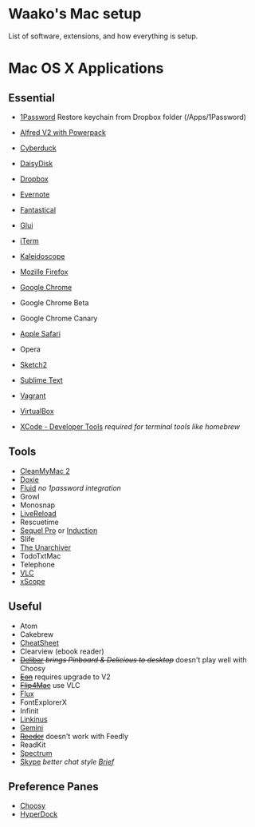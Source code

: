 Waako's Mac setup
=========

List of software, extensions, and how everything is setup.

# Mac OS X Applications

## Essential

* [1Password](http://agilebits.com/onepassword)
Restore keychain from Dropbox folder (/Apps/1Password)

* [Alfred V2 with Powerpack](http://alfredapp.com/)
* [Cyberduck](http://cyberduck.ch/)
* [DaisyDisk](http://daisydiskapp.com)
* [Dropbox](http://dropbox.com/)
* [Evernote](http://evernote.com)
* [Fantastical](http://flexibits.com/fantastical)
* [Glui](http://glui.me)
* [iTerm](http://iterm2.com)
* [Kaleidoscope](http://kaleidoscopeapp.com/)
* [Mozille Firefox](http://www.mozilla.org/firefox/)
* [Google Chrome](https://chrome.google.com)
* Google Chrome Beta
* Google Chrome Canary
* [Apple Safari](http://www.apple.com/safari/)
* Opera
* [Sketch2](http://www.bohemiancoding.com/sketch/)
* [Sublime Text](www.sublimetext.com)
* [Vagrant](http://vagrantup.com)
* [VirtualBox](http://virtualbox.org)
* [XCode - Developer Tools](https://developer.apple.com/xcode/)
 *required for terminal tools like homebrew*

## Tools

* [CleanMyMac 2](http://macpaw.com/cleanmymac)
* [Doxie](www.getdoxie.com)
* [Fluid](http://fluidapp.com) *no 1password integration*
* Growl
* Monosnap
* [LiveReload](http://livereload.com)
* Rescuetime
* [Sequel Pro](http://sequelpro.com) or [Induction](http://inductionapp.com)
* Slife
* [The Unarchiver](http://wakaba.c3.cx/s/apps/unarchiver.html)
* TodoTxtMac
* Telephone
* [VLC](http://www.videolan.org)
* [xScope](http://iconfactory.com/software/xscope)

## Useful

* Atom
* Cakebrew
* [CheatSheet](http://www.grandtotal.biz/CheatSheet/)
* Clearview (ebook reader)
* <del>[Delibar](http://www.delibarapp.com) *brings Pinboard & Delicious to desktop*</del> doesn't play well with Choosy  
* <del>[Eon](http://fuelcollective.com/eon)</del> requires upgrade to V2
* <del>[Flip4Mac](www.telestream.net/flip4mac-wmv/overview.htm)</del> use VLC
* [Flux](http://stereopsis.com/flux/)
* FontExplorerX
* Infinit
* [Linkinus](http://conceitedsoftware.com/products/linkinus)
* [Gemini](http://macpaw.com/gemini)
* <del>[Reeder](http://reederapp.com)</del> doesn't work with Feedly
* ReadKit
* [Spectrum](http://www.eigenlogik.com/spectrum/mac)
* [Skype](http://skype.com) *better chat style [Brief](https://github.com/miekd/Brief/)*

## Preference Panes

* [Choosy](http://www.choosyosx.com/)
* [HyperDock](http://hyperdock.bahoom.com/)

